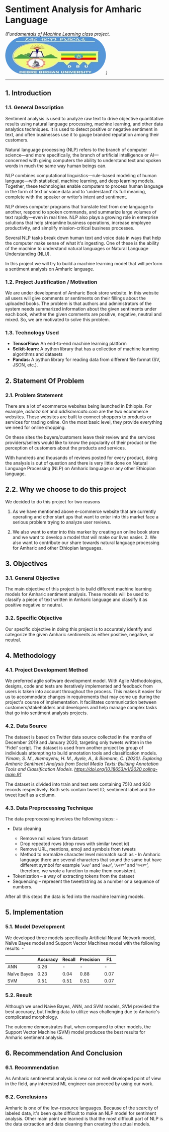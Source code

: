 # Sentiment Analysis for Amharic Language 
<i>(Fundamentals of Machine Learning class project.<img src="./logo.jpg" alt="logo of Debre Birhan University" style="width: 8vh; height: 3vh; border-radius: 2vh;">)</i>
<hr/> 

## 1. Introduction

### 1.1. General Description

Sentiment analysis is used to analyze raw text to drive objective quantitative results using natural language processing, machine learning, and other data analytics techniques. It is used to detect positive or negative sentiment in text, and often businesses use it to gauge branded reputation among their customers.

Natural language processing (NLP) refers to the branch of computer science—and more specifically, the branch of artificial intelligence or AI—concerned with giving computers the ability to understand text and spoken words in much the same way human beings can.

NLP combines computational linguistics—rule-based modeling of human language—with statistical, machine learning, and deep learning models. Together, these technologies enable computers to process human language in the form of text or voice data and to ‘understand’ its full meaning, complete with the speaker or writer’s intent and sentiment.

NLP drives computer programs that translate text from one language to another, respond to spoken commands, and summarize large volumes of text rapidly—even in real time. NLP also plays a growing role in enterprise solutions that help streamline business operations, increase employee productivity, and simplify mission-critical business processes.

Several NLP tasks break down human text and voice data in ways that help the computer make sense of what it's ingesting. One of these is the ability of the machine to understand natural languages or Natural Language Understanding (NLU).

In this project we will try to build a machine learning model that will perform a sentiment analysis on Amharic language.

### 1.2. Project Justification / Motivation

We are under development of Amharic Book store website. In this website all users will give comments or sentiments on their fillings about the uploaded books. The problem is that authors and administrators of the system needs summarized information about the given sentiments under each book, whether the given comments are positive, negative, neutral and mixed. So, we are motivated to solve this problem.

### 1.3. Technology Used

<ul>
<li><b>TensorFlow: </b>An end-to-end machine learning platform</li>
<li><b>Scikit-learn: </b> A python library that has a collection of machine learning algorithms and datasets</li>
<li><b>Pandas: </b> A python library for reading data from different file format (SV, JSON, etc.).</li>
</ul> 

## 2. Statement Of Problem

### 2.1. Problem Statement

There are a lot of ecommerce websites being launched in Ethiopia. For example, <i>asbeza.net</i> and <i>addismercato.com</i> are the two ecommerce websites. These websites are built to connect shoppers to products or services for trading online. On the most basic level, they provide everything we need for online shopping.

On these sites the buyers/customers leave their review and the services providers/sellers would like to know the popularity of their product or the perception of customers about the products and services.

With hundreds and thousands of reviews posted for every product, doing the analysis is out of question and there is very little done on Natural Language Processing (NLP) on Amharic language or any other Ethiopian language.

## 2.2. Why we choose to do this project

We decided to do this project for two reasons

1. As we have mentioned above e-commerce website that are currently operating and other start ups that want to enter into this market face a serious problem trying to analyze user reviews.

2. We also want to enter into this marker by creating an online book store and we want to develop a model that will make our lives easier. 2. We also want to contribute our share towards natural language processing for Amharic and other Ethiopian languages.

## 3. Objectives

### 3.1. General Objective

The main objective of this project is to build different machine learning models for Amharic sentiment analysis. These models will be used to classify a piece of text written in Amharic language and classify it as positive negative or neutral.

### 3.2. Specific Objective

Our specific objective in doing this project is to accurately identify and categorize the given Amharic sentiments as either positive, negative, or neutral.

## 4. Methodology

### 4.1. Project Development Method

We preferred agile software development model. With Agile Methodologies, designs, code and tests are iteratively implemented and feedback from users is taken into account throughout the process. This makes it easier for us to accommodate changes in requirements that may come up during the project's course of implementation. It facilitates communication between customers/stakeholders and developers and help manage complex tasks that go into sentiment analysis projects.

### 4.2. Data Source

The dataset is based on Twitter data source collected in the months of December 2019 and January 2020, targeting only tweets written in the 'Fidel' script. The dataset is used from another project by group of individuals attempting to build annotation tools and classification models.<i> Yimam, S. M., Alemayehu, H. M., Ayele, A., & Biemann, C. (2020). Exploring Amharic Sentiment Analysis from Social Media Texts: Building Annotation Tools and Classification Models. https://doi.org/10.18653/v1/2020.coling-main.91</i>

The dataset is divided into train and test sets containing 7510 and 930 records respectively. Both sets contain tweet ID, sentiment label and the tweet itself as a column.

### 4.3. Data Preprocessing Technique

The data preprocessing involves the following steps: -

<ul>
<li>Data cleaning</li>
<ul>
<li>Remove null values from dataset</li>
<li>Drop repeated rows (drop rows with similar tweet id)</li>
<li>Remove URL, mentions, emoji and symbols from tweets</li>
<li>Method to normalize character level mismatch such as - In Amharic language there are several characters that sound the same but have different symbol for example ‘ጸሀይ’ and 'ፀሐይ’, ‘አዳም’ and ‘ዓዳም’, therefore, we wrote a function to make them consistent.</li>
</ul>
<li>Tokenization – a way of extracting tokens from the dataset</li>
<li>Sequencing – represent the tweet/string as a number or a sequence of numbers.</li>
</ul> 
After all this steps the data is fed into the machine learning models.

## 5. Implementation

### 5.1. Model Development

We developed three models specifically Artificial Neural Network model, Naïve Bayes model and Support Vector Machines model with the following results: -

<table>
<thead>
<th></th>
<th>Accuracy</th>
<th>Recall</th>
<th>Precision</th>
<th>F1</th> 
</thead>
<tbody>
<tr>
<td>ANN</td>
<td>0.26</td>
<td>-</td>
<td>-</td>
<td>-</td>
</tr>
<tr>
<td>Naïve Bayes</td>
<td>0.23</td>
<td>0.04</td>
<td>0.88</td>
<td>0.07</td>
</tr>
<tr>
<td>SVM</td>
<td>0.51</td>
<td>0.51</td>
<td>0.51</td>
<td>0.07</td>
</tr>
</tbody>
</table>

### 5.2. Result

Although we used Naive Bayes, ANN, and SVM models, SVM provided the best accuracy, but finding data to utilize was challenging due to Amharic's complicated morphology.

The outcome demonstrates that, when compared to other models, the Support Vector Machine (SVM) model produces the best results for Amharic sentiment analysis.

## 6. Recommendation And Conclusion

### 6.1. Recommendation

As Amharic sentimental analysis is new or not well developed point of view in the field, any interested ML engineer can proceed by using our work.

### 6.2. Conclusions

Amharic is one of the low-resource languages. Because of the scarcity of labeled data, it's been quite difficult to make an NLP model for sentiment analysis. Other main point we learned is that the most difficult part of NLP is the data extraction and data cleaning than creating the actual models.
